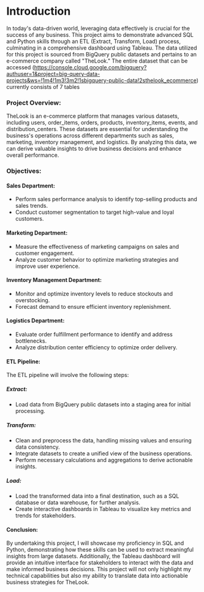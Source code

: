 # Introduction
In today's data-driven world, leveraging data effectively is crucial for the success of any business. This project aims to demonstrate advanced SQL and Python skills through an ETL (Extract, Transform, Load) process, culminating in a comprehensive dashboard using Tableau. The data utilized for this project is sourced from BigQuery public datasets and pertains to an e-commerce company called "TheLook." The entire dataset that can be accessed (https://console.cloud.google.com/bigquery?authuser=1&project=big-query-data-projects&ws=!1m4!1m3!3m2!1sbigquery-public-data!2sthelook_ecommerce) currently consists of 7 tables

### Project Overview:
TheLook is an e-commerce platform that manages various datasets, including users, order_items, orders, products, inventory_items, events, and distribution_centers. These datasets are essential for understanding the business's operations across different departments such as sales, marketing, inventory management, and logistics. By analyzing this data, we can derive valuable insights to drive business decisions and enhance overall performance.

### Objectives:

#### Sales Department:

* Perform sales performance analysis to identify top-selling products and sales trends.
* Conduct customer segmentation to target high-value and loyal customers.

#### Marketing Department:

* Measure the effectiveness of marketing campaigns on sales and customer engagement.
* Analyze customer behavior to optimize marketing strategies and improve user experience.

#### Inventory Management Department:

* Monitor and optimize inventory levels to reduce stockouts and overstocking.
* Forecast demand to ensure efficient inventory replenishment.

#### Logistics Department:

* Evaluate order fulfillment performance to identify and address bottlenecks.
* Analyze distribution center efficiency to optimize order delivery.

#### ETL Pipeline:
The ETL pipeline will involve the following steps:

##### Extract:

* Load data from BigQuery public datasets into a staging area for initial processing.

##### Transform:

* Clean and preprocess the data, handling missing values and ensuring data consistency.
* Integrate datasets to create a unified view of the business operations.
* Perform necessary calculations and aggregations to derive actionable insights.

##### Load:

* Load the transformed data into a final destination, such as a SQL database or data warehouse, for further analysis.
* Create interactive dashboards in Tableau to visualize key metrics and trends for stakeholders.

#### Conclusion:
By undertaking this project, I will showcase my proficiency in SQL and Python, demonstrating how these skills can be used to extract meaningful insights from large datasets. Additionally, the Tableau dashboard will provide an intuitive interface for stakeholders to interact with the data and make informed business decisions. This project will not only highlight my technical capabilities but also my ability to translate data into actionable business strategies for TheLook.
